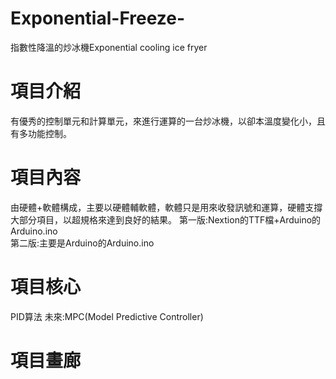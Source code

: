 # Exponential-Freeze-
指數性降溫的炒冰機Exponential cooling ice fryer

# 項目介紹
有優秀的控制單元和計算單元，來進行運算的一台炒冰機，以卻本溫度變化小，且有多功能控制。
# 項目內容
由硬體+軟體構成，主要以硬體輔軟體，軟體只是用來收發訊號和運算，硬體支撐大部分項目，以超規格來達到良好的結果。
第一版:Nextion的TTF檔+Arduino的Arduino.ino  
第二版:主要是Arduino的Arduino.ino
# 項目核心
PID算法
未來:MPC(Model Predictive Controller)
# 項目畫廊





















